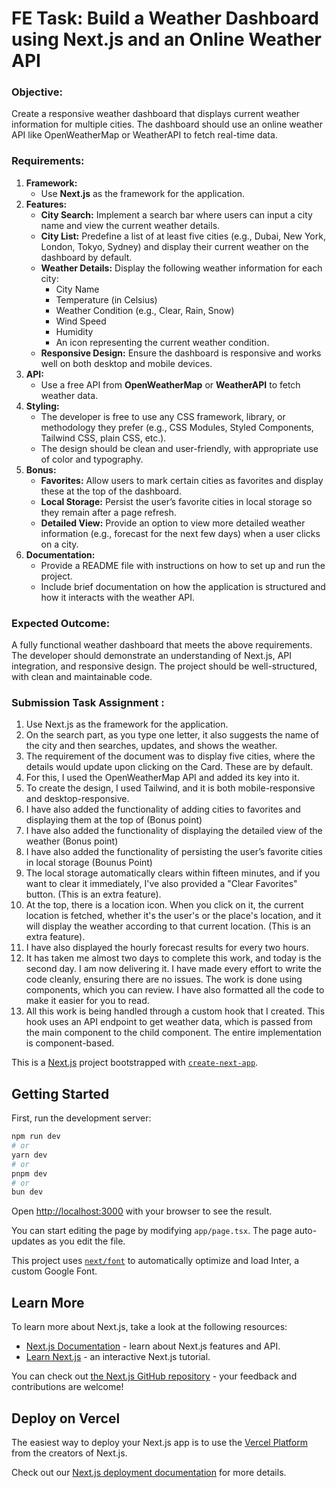 # **FE Task: Build a Weather Dashboard using Next.js and an Online Weather API**

### **Objective:**

Create a responsive weather dashboard that displays current weather information for multiple cities. The dashboard should use an online weather API like OpenWeatherMap or WeatherAPI to fetch real-time data.

### **Requirements:**

1. **Framework:**
    - Use **Next.js** as the framework for the application.
2. **Features:**
    - **City Search:** Implement a search bar where users can input a city name and view the current weather details.
    - **City List:** Predefine a list of at least five cities (e.g., Dubai, New York, London, Tokyo, Sydney) and display their current weather on the dashboard by default.
    - **Weather Details:** Display the following weather information for each city:
        - City Name
        - Temperature (in Celsius)
        - Weather Condition (e.g., Clear, Rain, Snow)
        - Wind Speed
        - Humidity
        - An icon representing the current weather condition.
    - **Responsive Design:** Ensure the dashboard is responsive and works well on both desktop and mobile devices.
3. **API:**
    - Use a free API from **OpenWeatherMap** or **WeatherAPI** to fetch weather data.
4. **Styling:**
    - The developer is free to use any CSS framework, library, or methodology they prefer (e.g., CSS Modules, Styled Components, Tailwind CSS, plain CSS, etc.).
    - The design should be clean and user-friendly, with appropriate use of color and typography.
5. **Bonus:**
    - **Favorites:** Allow users to mark certain cities as favorites and display these at the top of the dashboard.
    - **Local Storage:** Persist the user’s favorite cities in local storage so they remain after a page refresh.
    - **Detailed View:** Provide an option to view more detailed weather information (e.g., forecast for the next few days) when a user clicks on a city.
6. **Documentation:**
    - Provide a README file with instructions on how to set up and run the project.
    - Include brief documentation on how the application is structured and how it interacts with the weather API.

### **Expected Outcome:**

A fully functional weather dashboard that meets the above requirements. The developer should demonstrate an understanding of Next.js, API integration, and responsive design. The project should be well-structured, with clean and maintainable code.



### **Submission Task Assignment :**

1. Use Next.js as the framework for the application.
2. On the search part, as you type one letter, it also suggests the name of the city and then searches, updates, and shows the weather.
3. The requirement of the document was to display five cities, where the details would update upon clicking on the Card. These are by default.
4. For this, I used the OpenWeatherMap API and added its key into it.
5. To create the design, I used Tailwind, and it is both mobile-responsive and desktop-responsive.
6. I have also added the functionality of adding cities to favorites and displaying them at the top of (Bonus point)
7. I have also added the functionality of displaying the detailed view of the weather (Bonus point)
8. I have also added the functionality of persisting the user’s favorite cities in local storage (Bounus Point)
9. The local storage automatically clears within fifteen minutes, and if you want to clear it immediately, I've also provided a "Clear Favorites" button. (This is an extra feature).
10. At the top, there is a location icon. When you click on it, the current location is fetched, whether it's the user's or the place's location, and it will display the weather according to that current location. (This is an extra feature).
11. I have also displayed the hourly forecast results for every two hours.
12. It has taken me almost two days to complete this work, and today is the second day. I am now delivering it. I have made every effort to write the code cleanly, ensuring there are no issues. The work is done using components, which you can review. I have also formatted all the code to make it easier for you to read.
13. All this work is being handled through a custom hook that I created. This hook uses an API endpoint to get weather data, which is passed from the main component to the child component. The entire implementation is component-based.






































































This is a [Next.js](https://nextjs.org/) project bootstrapped with [`create-next-app`](https://github.com/vercel/next.js/tree/canary/packages/create-next-app).

## Getting Started

First, run the development server:

```bash
npm run dev
# or
yarn dev
# or
pnpm dev
# or
bun dev
```

Open [http://localhost:3000](http://localhost:3000) with your browser to see the result.

You can start editing the page by modifying `app/page.tsx`. The page auto-updates as you edit the file.

This project uses [`next/font`](https://nextjs.org/docs/basic-features/font-optimization) to automatically optimize and load Inter, a custom Google Font.

## Learn More

To learn more about Next.js, take a look at the following resources:

- [Next.js Documentation](https://nextjs.org/docs) - learn about Next.js features and API.
- [Learn Next.js](https://nextjs.org/learn) - an interactive Next.js tutorial.

You can check out [the Next.js GitHub repository](https://github.com/vercel/next.js/) - your feedback and contributions are welcome!

## Deploy on Vercel

The easiest way to deploy your Next.js app is to use the [Vercel Platform](https://vercel.com/new?utm_medium=default-template&filter=next.js&utm_source=create-next-app&utm_campaign=create-next-app-readme) from the creators of Next.js.

Check out our [Next.js deployment documentation](https://nextjs.org/docs/deployment) for more details.
